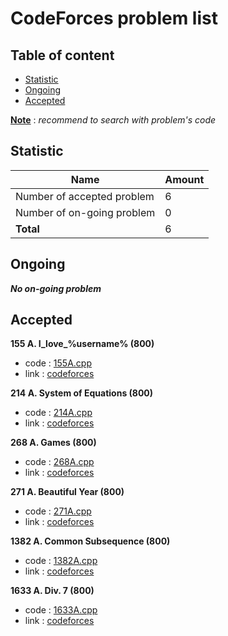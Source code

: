 # CodeForces problem list
## Table of content
- [Statistic](#statistic)
- [Ongoing](#ongoing)
- [Accepted](#accepted)

<u>**Note**</u> : *recommend to search with problem's code*</u>
## Statistic
|Name|Amount|
|-------------------------------------|--------------| 
|Number of accepted problem | 6 | 
|Number of on-going problem | 0 | 
|**Total**    | 6| 
## Ongoing
***No on-going problem***
## Accepted
**155 A. I_love_%username% (800)**
 - code : [155A.cpp](./CodeForces/155A.cpp)
 - link : [codeforces](https://codeforces.com/problemset/problem/155/A)

**214 A. System of Equations (800)**
 - code : [214A.cpp](./CodeForces/214A.cpp)
 - link : [codeforces](https://codeforces.com/problemset/problem/214/A)

**268 A. Games (800)**
 - code : [268A.cpp](./CodeForces/268A.cpp)
 - link : [codeforces](https://codeforces.com/problemset/problem/268/A)

**271 A. Beautiful Year (800)**
 - code : [271A.cpp](./CodeForces/271A.cpp)
 - link : [codeforces](https://codeforces.com/problemset/problem/271/A)

**1382 A. Common Subsequence (800)**
 - code : [1382A.cpp](./CodeForces/1382A.cpp)
 - link : [codeforces](https://codeforces.com/problemset/problem/1382/A)

**1633 A. Div. 7 (800)**
 - code : [1633A.cpp](./CodeForces/1633A.cpp)
 - link : [codeforces](https://codeforces.com/problemset/problem/1633/A)

